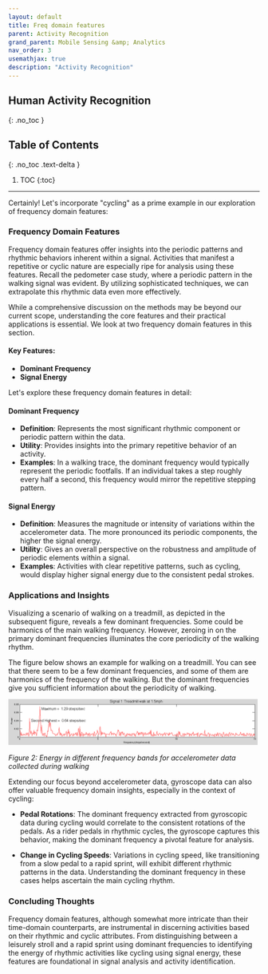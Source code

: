 ```yaml
---
layout: default
title: Freq domain features
parent: Activity Recognition
grand_parent: Mobile Sensing &amp; Analytics
nav_order: 3
usemathjax: true
description: "Activity Recognition"
---
```

## Human Activity Recognition
{: .no_toc }

## Table of Contents
{: .no_toc .text-delta }

1. TOC
{:toc}
---

Certainly! Let's incorporate "cycling" as a prime example in our exploration of frequency domain features:

### Frequency Domain Features

Frequency domain features offer insights into the periodic patterns and rhythmic behaviors inherent within a signal. Activities that manifest a repetitive or cyclic nature are especially ripe for analysis using these features. Recall the pedometer case study, where a periodic pattern in the walking signal was evident. By utilizing sophisticated techniques, we can extrapolate this rhythmic data even more effectively.

While a comprehensive discussion on the methods may be beyond our current scope, understanding the core features and their practical applications is essential. We look at two frequency domain features in this section.

#### Key Features:

- **Dominant Frequency**
- **Signal Energy**

Let's explore these frequency domain features in detail:

#### Dominant Frequency

- **Definition**: Represents the most significant rhythmic component or periodic pattern within the data. 
- **Utility**: Provides insights into the primary repetitive behavior of an activity.
- **Examples**: In a walking trace, the dominant frequency would typically represent the periodic footfalls. If an individual takes a step roughly every half a second, this frequency would mirror the repetitive stepping pattern.

####  Signal Energy

- **Definition**: Measures the magnitude or intensity of variations within the accelerometer data. The more pronounced its periodic components, the higher the signal energy.
- **Utility**: Gives an overall perspective on the robustness and amplitude of periodic elements within a signal.
- **Examples**: Activities with clear repetitive patterns, such as cycling, would display higher signal energy due to the consistent pedal strokes.

### Applications and Insights

Visualizing a scenario of walking on a treadmill, as depicted in the subsequent figure, reveals a few dominant frequencies. Some could be harmonics of the main walking frequency. However, zeroing in on the primary dominant frequencies illuminates the core periodicity of the walking rhythm.

The figure below shows an example for walking on a treadmill. You can see that there seem to be a few dominant frequencies, and some of them are harmonics of the frequency of the walking. But the dominant frequencies give you sufficient information about the periodicity of walking.

 <img src="images/image3.png" alt="drawing" width="500"/>

_Figure 2: Energy in different frequency bands for accelerometer data collected during walking_

Extending our focus beyond accelerometer data, gyroscope data can also offer valuable frequency domain insights, especially in the context of cycling:

- **Pedal Rotations**: The dominant frequency extracted from gyroscopic data during cycling would correlate to the consistent rotations of the pedals. As a rider pedals in rhythmic cycles, the gyroscope captures this behavior, making the dominant frequency a pivotal feature for analysis.
  
- **Change in Cycling Speeds**: Variations in cycling speed, like transitioning from a slow pedal to a rapid sprint, will exhibit different rhythmic patterns in the data. Understanding the dominant frequency in these cases helps ascertain the main cycling rhythm.

### Concluding Thoughts

Frequency domain features, although somewhat more intricate than their time-domain counterparts, are instrumental in discerning activities based on their rhythmic and cyclic attributes. From distinguishing between a leisurely stroll and a rapid sprint using dominant frequencies to identifying the energy of rhythmic activities like cycling using signal energy, these features are foundational in signal analysis and activity identification.

